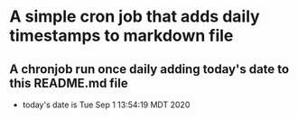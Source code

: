 A simple cron job that adds daily timestamps to markdown file
============================================================
## A chronjob run once daily adding today's date to this README.md file
* today's date is Tue Sep  1 13:54:19 MDT 2020
